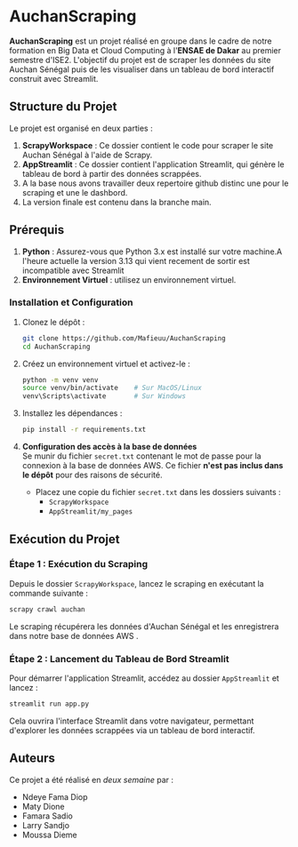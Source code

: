 

# AuchanScraping

**AuchanScraping** est un projet réalisé en groupe dans le cadre de notre formation en Big Data et Cloud Computing à l'**ENSAE de Dakar** au premier semestre d'ISE2. L'objectif du projet est de scraper les données du site Auchan Sénégal puis de les visualiser dans un tableau de bord interactif construit avec Streamlit. 

## Structure du Projet

Le projet est organisé en deux parties :

1. **ScrapyWorkspace** : Ce dossier contient le code pour scraper le site Auchan Sénégal à l'aide de Scrapy. 
2. **AppStreamlit** : Ce dossier contient l'application Streamlit, qui génère le tableau de bord à partir des données scrappées.
3. A la base nous avons travailler deux repertoire github distinc une pour le scraping et une le dashbord.
4. La version finale est contenu dans la branche main.

## Prérequis

1. **Python** : Assurez-vous que Python 3.x est installé sur votre machine.A l'heure actuelle la version 3.13 qui vient recement de sortir est incompatible avec Streamlit
2. **Environnement Virtuel** :  utilisez un environnement virtuel.

### Installation et Configuration

1. Clonez le dépôt :
   ```bash
   git clone https://github.com/Mafieuu/AuchanScraping
   cd AuchanScraping
   ```

2. Créez un environnement virtuel et activez-le :
   ```bash
   python -m venv venv
   source venv/bin/activate    # Sur MacOS/Linux
   venv\Scripts\activate       # Sur Windows
   ```

3. Installez les dépendances :
   ```bash
   pip install -r requirements.txt
   ```

4. **Configuration des accès à la base de données**  
   Se munir du fichier `secret.txt` contenant le mot de passe pour la connexion à la base de données AWS. Ce fichier **n'est pas inclus dans le dépôt** pour des raisons de sécurité.

   - Placez une copie du fichier `secret.txt` dans les dossiers suivants :
     - `ScrapyWorkspace`
     - `AppStreamlit/my_pages`

## Exécution du Projet

### Étape 1 : Exécution du Scraping

Depuis le dossier `ScrapyWorkspace`, lancez le scraping en exécutant la commande suivante :
```bash
scrapy crawl auchan
```
Le scraping récupérera les données d'Auchan Sénégal et les enregistrera dans notre base de données AWS .

### Étape 2 : Lancement du Tableau de Bord Streamlit

Pour démarrer l'application Streamlit, accédez au dossier `AppStreamlit` et lancez :
```bash
streamlit run app.py
```
Cela ouvrira l'interface Streamlit dans votre navigateur, permettant d'explorer les données scrappées via un tableau de bord interactif.


## Auteurs

Ce projet a été réalisé en *deux semaine*  par :
- Ndeye Fama Diop
- Maty Dione
- Famara Sadio
- Larry Sandjo
- Moussa Dieme

